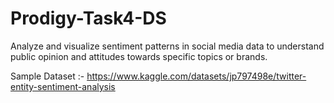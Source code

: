 # Prodigy-Task4-DS

Analyze and visualize sentiment patterns in social media data to understand public opinion and attitudes towards specific topics or brands.



Sample Dataset :- https://www.kaggle.com/datasets/jp797498e/twitter-entity-sentiment-analysis

